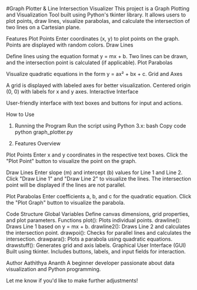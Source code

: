 #Graph Plotter & Line Intersection Visualizer
This project is a Graph Plotting and Visualization Tool built using Python's tkinter library. It allows users to plot points, draw lines, visualize parabolas, and calculate the intersection of two lines on a Cartesian plane.

Features
Plot Points
Enter coordinates (x, y) to plot points on the graph.
Points are displayed with random colors.
Draw Lines

Define lines using the equation format y = mx + b.
Two lines can be drawn, and the intersection point is calculated (if applicable).
Plot Parabolas

Visualize quadratic equations in the form y = ax² + bx + c.
Grid and Axes

A grid is displayed with labeled axes for better visualization.
Centered origin (0, 0) with labels for x and y axes.
Interactive Interface

User-friendly interface with text boxes and buttons for input and actions.

How to Use
1. Running the Program
Run the script using Python 3.x:
bash
Copy code
python graph_plotter.py

2. Features Overview

Plot Points
Enter x and y coordinates in the respective text boxes.
Click the "Plot Point" button to visualize the point on the graph.

Draw Lines
Enter slope (m) and intercept (b) values for Line 1 and Line 2.
Click "Draw Line 1" and "Draw Line 2" to visualize the lines.
The intersection point will be displayed if the lines are not parallel.

Plot Parabolas
Enter coefficients a, b, and c for the quadratic equation.
Click the "Plot Graph" button to visualize the parabola.

Code Structure
Global Variables
Define canvas dimensions, grid properties, and plot parameters.
Functions
plot(): Plots individual points.
drawline(): Draws Line 1 based on y = mx + b.
drawline2(): Draws Line 2 and calculates the intersection point.
drawpoi(): Checks for parallel lines and calculates the intersection.
drawpara(): Plots a parabola using quadratic equations.
drawstuff(): Generates grid and axis labels.
Graphical User Interface (GUI)
Built using tkinter.
Includes buttons, labels, and input fields for interaction.

Author
Aathithya Ananth
A beginner developer passionate about data visualization and Python programming.

Let me know if you'd like to make further adjustments!
